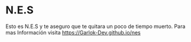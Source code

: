 # N.E.S
Esto es N.E.S y te aseguro que te quitara un poco de tiempo muerto.
Para mas Información visita https://Garlok-Dev.github.io/nes
